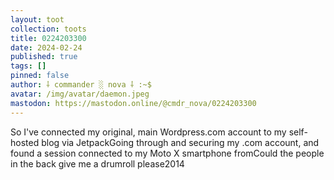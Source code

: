 ```yaml
---
layout: toot
collection: toots
title: 0224203300
date: 2024-02-24
published: true
tags: []
pinned: false
author: ⸸ commander ░ nova ⸸ :~$
avatar: /img/avatar/daemon.jpeg
mastodon: https://mastodon.online/@cmdr_nova/0224203300
---
```


So I've connected my original, main Wordpress.com account to my self-hosted blog via JetpackGoing through and securing my .com account, and found a session connected to my Moto X smartphone fromCould the people in the back give me a drumroll please2014
